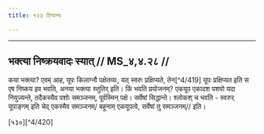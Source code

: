 ```yaml
---
title: १२३ टिप्पन्यः

---
```


[^4/418]: E2 om. prayojanaṃ

____________________________________________


## भक्त्या निष्क्रयवादः स्यात् // MS_४,४.२८ //

कया भक्त्या? एवम् आह, यूपः किलाग्नौ पक्षेतव्यः, यत् स्वरुः प्रक्षिप्यते, तेन[^4/419] यूपः प्रक्षिप्यत इति स एष निष्कय इव भवति, अनया भक्त्या स्तुतिर् इति।
किं भवति प्रयोजनम्? एकयूप एकादश पशवो यदा नियुज्यन्ते, तदैकस्यैव पशोः समञ्जनम्, पूर्वस्मिन् पक्षे। सर्वेषां सिद्धान्ते। श्लोकश् च भवति -
स्वरुर् यूपाङ्गम् इति चेद् एकस्मैव समञ्जनम्/
बहूनाम् एकयूपत्वे, सर्वेषां तु समञ्जनम्// इति।

[५३०][^4/420]
